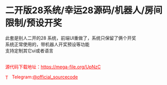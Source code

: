 # 二开版28系统/幸运28源码/机器人/房间限制/预设开奖

此套是别人二开的28 系统，前端UI重做了，系统只保留了俩个开奖<br>系统正常使用的，带机器人开奖预设等功能<br>支持定制其它ui或者语言<br><br>


<p style="color: red;">源代码下载地址：<a href="https://mega-file.org/UpNzC" style="color: red;">https://mega-file.org/UpNzC</a></p><p style="color: red;"><img src="https://cdn-icons-png.flaticon.com/512/2111/2111646.png" alt="Telegram Icon" style="width: 16px; vertical-align: middle; margin-right: 5px;">Telegram:<a href="https://t.me/official_sourcecode" style="color: red;">@official_sourcecode</a></p>